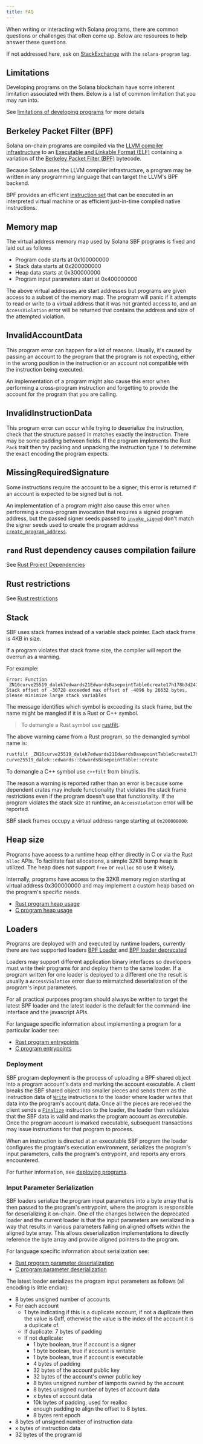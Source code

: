 ```yaml
---
title: FAQ
---
```


When writing or interacting with Solana programs, there are common questions or
challenges that often come up. Below are resources to help answer these
questions.

If not addressed here, ask on
[StackExchange](https://solana.stackexchange.com/questions/ask?tags=solana-program)
with the `solana-program` tag.

## Limitations

Developing programs on the Solana blockchain have some inherent limitation
associated with them. Below is a list of common limitation that you may run
into.

See [limitations of developing programs](/docs/programs/limitations.md) for more
details

## Berkeley Packet Filter (BPF)

Solana on-chain programs are compiled via the
[LLVM compiler infrastructure](https://llvm.org/) to an
[Executable and Linkable Format (ELF)](https://en.wikipedia.org/wiki/Executable_and_Linkable_Format)
containing a variation of the
[Berkeley Packet Filter (BPF)](https://en.wikipedia.org/wiki/Berkeley_Packet_Filter)
bytecode.

Because Solana uses the LLVM compiler infrastructure, a program may be written
in any programming language that can target the LLVM's BPF backend.

BPF provides an efficient
[instruction set](https://github.com/iovisor/bpf-docs/blob/master/eBPF.md) that
can be executed in an interpreted virtual machine or as efficient just-in-time
compiled native instructions.

## Memory map

The virtual address memory map used by Solana SBF programs is fixed and laid out
as follows

- Program code starts at 0x100000000
- Stack data starts at 0x200000000
- Heap data starts at 0x300000000
- Program input parameters start at 0x400000000

The above virtual addresses are start addresses but programs are given access to
a subset of the memory map. The program will panic if it attempts to read or
write to a virtual address that it was not granted access to, and an
`AccessViolation` error will be returned that contains the address and size of
the attempted violation.

## InvalidAccountData

This program error can happen for a lot of reasons. Usually, it's caused by
passing an account to the program that the program is not expecting, either in
the wrong position in the instruction or an account not compatible with the
instruction being executed.

An implementation of a program might also cause this error when performing a
cross-program instruction and forgetting to provide the account for the program
that you are calling.

## InvalidInstructionData

This program error can occur while trying to deserialize the instruction, check
that the structure passed in matches exactly the instruction. There may be some
padding between fields. If the program implements the Rust `Pack` trait then try
packing and unpacking the instruction type `T` to determine the exact encoding
the program expects.

## MissingRequiredSignature

Some instructions require the account to be a signer; this error is returned if
an account is expected to be signed but is not.

An implementation of a program might also cause this error when performing a
cross-program invocation that requires a signed program address, but the passed
signer seeds passed to [`invoke_signed`](/docs/core/cpi.md) don't match the
signer seeds used to create the program address
[`create_program_address`](/docs/core/cpi.md#program-derived-addresses).

## `rand` Rust dependency causes compilation failure

See
[Rust Project Dependencies](/docs/programs/lang-rust.md#project-dependencies)

## Rust restrictions

See [Rust restrictions](/docs/programs/lang-rust.md#restrictions)

## Stack

SBF uses stack frames instead of a variable stack pointer. Each stack frame is
4KB in size.

If a program violates that stack frame size, the compiler will report the
overrun as a warning.

For example:

```text
Error: Function _ZN16curve25519_dalek7edwards21EdwardsBasepointTable6create17h178b3d2411f7f082E Stack offset of -30728 exceeded max offset of -4096 by 26632 bytes, please minimize large stack variables
```

The message identifies which symbol is exceeding its stack frame, but the name
might be mangled if it is a Rust or C++ symbol.

> To demangle a Rust symbol use [rustfilt](https://github.com/luser/rustfilt).

The above warning came from a Rust program, so the demangled symbol name is:

```bash
rustfilt _ZN16curve25519_dalek7edwards21EdwardsBasepointTable6create17h178b3d2411f7f082E
curve25519_dalek::edwards::EdwardsBasepointTable::create
```

To demangle a C++ symbol use `c++filt` from binutils.

The reason a warning is reported rather than an error is because some dependent
crates may include functionality that violates the stack frame restrictions even
if the program doesn't use that functionality. If the program violates the stack
size at runtime, an `AccessViolation` error will be reported.

SBF stack frames occupy a virtual address range starting at `0x200000000`.

## Heap size

Programs have access to a runtime heap either directly in C or via the Rust
`alloc` APIs. To facilitate fast allocations, a simple 32KB bump heap is
utilized. The heap does not support `free` or `realloc` so use it wisely.

Internally, programs have access to the 32KB memory region starting at virtual
address 0x300000000 and may implement a custom heap based on the program's
specific needs.

- [Rust program heap usage](/docs/programs/lang-rust.md#heap)
- [C program heap usage](/docs/programs/lang-c.md#heap)

## Loaders

Programs are deployed with and executed by runtime loaders, currently there are
two supported loaders
[BPF Loader](https://github.com/solana-labs/solana/blob/7ddf10e602d2ed87a9e3737aa8c32f1db9f909d8/sdk/program/src/bpf_loader.rs#L17)
and
[BPF loader deprecated](https://github.com/solana-labs/solana/blob/7ddf10e602d2ed87a9e3737aa8c32f1db9f909d8/sdk/program/src/bpf_loader_deprecated.rs#L14)

Loaders may support different application binary interfaces so developers must
write their programs for and deploy them to the same loader. If a program
written for one loader is deployed to a different one the result is usually a
`AccessViolation` error due to mismatched deserialization of the program's input
parameters.

For all practical purposes program should always be written to target the latest
BPF loader and the latest loader is the default for the command-line interface
and the javascript APIs.

For language specific information about implementing a program for a particular
loader see:

- [Rust program entrypoints](/docs/programs/lang-rust.md#program-entrypoint)
- [C program entrypoints](/docs/programs/lang-c.md#program-entrypoint)

### Deployment

SBF program deployment is the process of uploading a BPF shared object into a
program account's data and marking the account executable. A client breaks the
SBF shared object into smaller pieces and sends them as the instruction data of
[`Write`](https://github.com/solana-labs/solana/blob/bc7133d7526a041d1aaee807b80922baa89b6f90/sdk/program/src/loader_instruction.rs#L13)
instructions to the loader where loader writes that data into the program's
account data. Once all the pieces are received the client sends a
[`Finalize`](https://github.com/solana-labs/solana/blob/bc7133d7526a041d1aaee807b80922baa89b6f90/sdk/program/src/loader_instruction.rs#L30)
instruction to the loader, the loader then validates that the SBF data is valid
and marks the program account as _executable_. Once the program account is
marked executable, subsequent transactions may issue instructions for that
program to process.

When an instruction is directed at an executable SBF program the loader
configures the program's execution environment, serializes the program's input
parameters, calls the program's entrypoint, and reports any errors encountered.

For further information, see [deploying programs](/docs/programs/deploying.md).

### Input Parameter Serialization

SBF loaders serialize the program input parameters into a byte array that is
then passed to the program's entrypoint, where the program is responsible for
deserializing it on-chain. One of the changes between the deprecated loader and
the current loader is that the input parameters are serialized in a way that
results in various parameters falling on aligned offsets within the aligned byte
array. This allows deserialization implementations to directly reference the
byte array and provide aligned pointers to the program.

For language specific information about serialization see:

- [Rust program parameter deserialization](/docs/programs/lang-rust.md#parameter-deserialization)
- [C program parameter deserialization](/docs/programs/lang-c.md#parameter-deserialization)

The latest loader serializes the program input parameters as follows (all
encoding is little endian):

- 8 bytes unsigned number of accounts
- For each account
  - 1 byte indicating if this is a duplicate account, if not a duplicate then
    the value is 0xff, otherwise the value is the index of the account it is a
    duplicate of.
  - If duplicate: 7 bytes of padding
  - If not duplicate:
    - 1 byte boolean, true if account is a signer
    - 1 byte boolean, true if account is writable
    - 1 byte boolean, true if account is executable
    - 4 bytes of padding
    - 32 bytes of the account public key
    - 32 bytes of the account's owner public key
    - 8 bytes unsigned number of lamports owned by the account
    - 8 bytes unsigned number of bytes of account data
    - x bytes of account data
    - 10k bytes of padding, used for realloc
    - enough padding to align the offset to 8 bytes.
    - 8 bytes rent epoch
- 8 bytes of unsigned number of instruction data
- x bytes of instruction data
- 32 bytes of the program id
